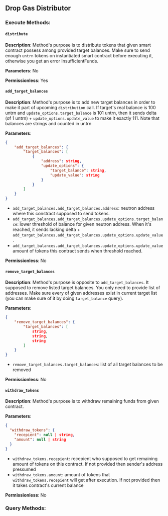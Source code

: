 ## Drop Gas Distributor

### Execute Methods:

#### `distribute`

**Description**: Method's purpose is to distribute tokens that given smart contract possess among provided target balances. Make sure to send enough `untrn` tokens on instantiated smart contract before executing it, otherwise you get an error InsufficientFunds.

**Parameters**: No

**Permissionless**: Yes

#### `add_target_balances`

**Description**: Method's purpose is to add new target balances in order to make it part of upcoming `distribution` call. If target's real balance is 100 untrn and `update_options.target_balance` is 101 untrn, then it sends delta (of 1 untrn) + `update_options.update_value` to make it exactly 111. Note that balances are strings and counted in untrn

**Parameters**:

```json
{
    "add_target_balances": {
        "target_balances": [
            {
                "address": string,
                "update_options": {
                    "target_balance": string,
                    "update_value": string
                }
            }
        ]
    }
}
```

- `add_target_balances.add_target_balances.address`: neutron address where this constract supposed to send tokens.
- `add_target_balances.add_target_balances.update_options.target_balance`: lower threshold of balance for given neutron address. When it's reached, it sends lacking delta + `add_target_balances.add_target_balances.update_options.update_value`.
- `add_target_balances.add_target_balances.update_options.update_value` amount of tokens this contract sends when threshold reached.

**Permissionless**: No

#### `remove_target_balances`

**Description**: Method's purpose is opposite to `add_target_balances`. It supposed to remove listed target balances. You only need to provide list of addresses. Make sure every of given addresses exist in current target list (you can make sure of it by doing `target_balance` query).

**Parameters**:

```json
{
    "remove_target_balances": {
        "target_balances": [
            string,
            string,
            string
        ]
    }
}
```

- `remove_target_balances.target_balances`: list of all target balances to be removed

**Permissionless**: No

#### `withdraw_tokens`

**Description**: Method's purpose is to withdraw remaining funds from given contract.

**Parameters**:

```json
{
  "withdraw_tokens": {
    "recepient": null | string,
    "amount": null | string
  }
}
```

- `withdraw_tokens.recepient`: recepient who supposed to get remaining amount of tokens on this contract. If not provided then sender's address pressumed
- `withdraw_tokens.amount`: amount of tokens that `withdraw_tokens.recepient` will get after execution. If not provided then it takes contract's current balance

**Permissionless**: No

### Query Methods:

```

```
